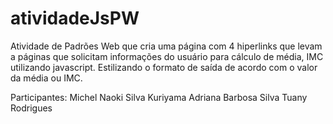 # atividadeJsPW
Atividade de Padrões Web que cria uma página com 4 hiperlinks que levam a páginas que solicitam informações do usuário para cálculo de média, IMC utilizando javascript. Estilizando o formato de saída de acordo com o valor da média ou IMC.

Participantes:
Michel Naoki Silva Kuriyama
Adriana Barbosa Silva
Tuany Rodrigues
